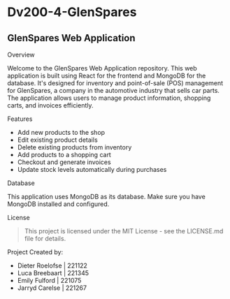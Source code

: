 # Dv200-4-GlenSpares

## GlenSpares Web Application

Overview

Welcome to the GlenSpares Web Application repository. This web application is built using React for the frontend and MongoDB for the database. It's designed for inventory and point-of-sale (POS) management for GlenSpares, a company in the automotive industry that sells car parts. The application allows users to manage product information, shopping carts, and invoices efficiently.

Features

- Add new products to the shop
- Edit existing product details
- Delete existing products from inventory
- Add products to a shopping cart
- Checkout and generate invoices
- Update stock levels automatically during purchases

Database

This application uses MongoDB as its database. Make sure you have MongoDB installed and configured.

License
> This project is licensed under the MIT License - see the LICENSE.md file for details.


Project Created by:

- Dieter Roelofse | 221122
- Luca Breebaart | 221345
- Emily Fulford | 221075
- Jarryd Carelse | 221267


